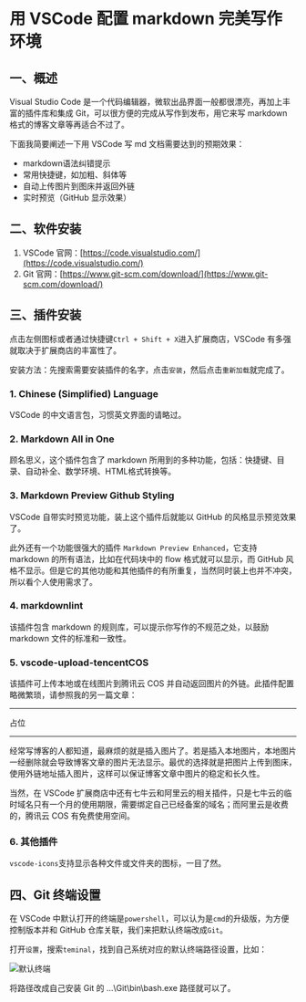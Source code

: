 # **用 VSCode 配置 markdown 完美写作环境**

## 一、概述

Visual Studio Code 是一个代码编辑器，微软出品界面一般都很漂亮，再加上丰富的插件库和集成 Git，可以很方便的完成从写作到发布，用它来写 markdown 格式的博客文章等再适合不过了。

下面我简要阐述一下用 VSCode 写 md 文档需要达到的预期效果：

- markdown语法纠错提示
- 常用快捷键，如加粗、斜体等
- 自动上传图片到图床并返回外链
- 实时预览（GitHub 显示效果）

## 二、软件安装

1. VSCode 官网：[https://code.visualstudio.com/](https://code.visualstudio.com/)
2. Git 官网：[https://www.git-scm.com/download/](https://www.git-scm.com/download/)

## 三、插件安装

点击左侧图标或者通过快捷键`Ctrl + Shift + X`进入扩展商店，VSCode 有多强就取决于扩展商店的丰富性了。

安装方法：先搜索需要安装插件的名字，点击`安装`，然后点击`重新加载`就完成了。

### 1. Chinese (Simplified) Language

VSCode 的中文语言包，习惯英文界面的请略过。

### 2. Markdown All in One

顾名思义，这个插件包含了 markdown 所用到的多种功能，包括：快捷键、目录、自动补全、数学环境、HTML格式转换等。

### 3. Markdown Preview Github Styling

VSCode 自带实时预览功能，装上这个插件后就能以 GitHub 的风格显示预览效果了。

此外还有一个功能很强大的插件 `Markdown Preview Enhanced`，它支持 markdown 的所有语法，比如在代码块中的 flow 格式就可以显示，而 GitHub 风格不显示。但是它的其他功能和其他插件的有所重复，当然同时装上也并不冲突，所以看个人使用需求了。

### 4. markdownlint

该插件包含 markdown 的规则库，可以提示你写作的不规范之处，以鼓励 markdown 文件的标准和一致性。

### 5. vscode-upload-tencentCOS

该插件可上传本地或在线图片到腾讯云 COS 并自动返回图片的外链。此插件配置略微繁琐，请参照我的另一篇文章：

---
占位

---

经常写博客的人都知道，最麻烦的就是插入图片了。若是插入本地图片，本地图片一经删除就会导致博客文章的图片无法显示。最优的选择就是把图片上传到图床，使用外链地址插入图片，这样可以保证博客文章中图片的稳定和长久性。

当然，在 VSCode 扩展商店中还有七牛云和阿里云的相关插件，只是七牛云的临时域名只有一个月的使用期限，需要绑定自己已经备案的域名；而阿里云是收费的，腾讯云 COS 有免费使用空间。

### 6. 其他插件

`vscode-icons`支持显示各种文件或文件夹的图标，一目了然。

## 四、Git 终端设置

在 VSCode 中默认打开的终端是`powershell`，可以认为是`cmd`的升级版，为方便控制版本并和 GitHub 仓库关联，我们来把默认终端改成`Git`。

打开`设置`，搜索`teminal`，找到自己系统对应的默认终端路径设置，比如：

![默认终端](https://md-image-1258527510.cos.ap-shanghai.myqcloud.com/默认终端-e1ac2a6f-49a9-45ab-be95-809ff85f7d79.png)

将路径改成自己安装 Git 的 ...\Git\bin\bash.exe 路径就可以了。